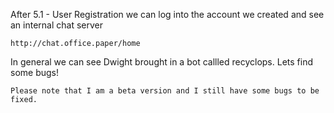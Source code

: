 After 5.1 - User Registration we can log into the account we created and see an internal chat server 

```url
http://chat.office.paper/home
```

In general we can see Dwight brought in a bot callled recyclops. Lets find some bugs!

```
Please note that I am a beta version and I still have some bugs to be fixed.
```
